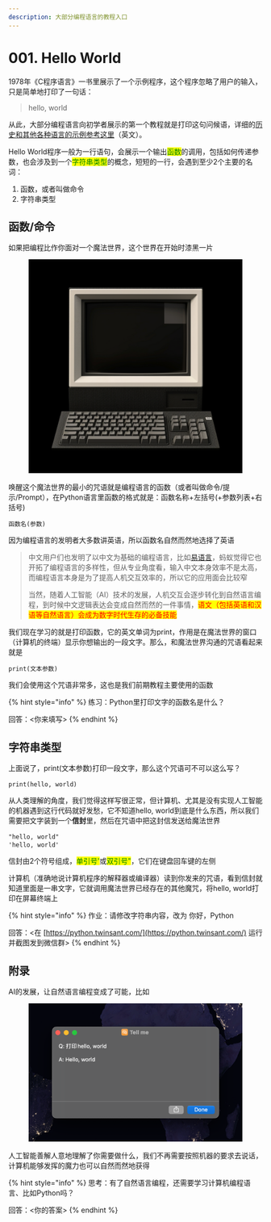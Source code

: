 ```yaml
---
description: 大部分编程语言的教程入口
---
```


# 001. Hello World

1978年《C程序语言》一书里展示了一个示例程序，这个程序忽略了用户的输入，只是简单地打印了一句话：

> hello, world

从此，大部分编程语言向初学者展示的第一个教程就是打印这句问候语，详细的[历史和其他各种语言的示例参考这里](https://en.wikipedia.org/wiki/%22Hello,\_World!%22\_program)（英文）。

Hello World程序一般为一行语句，会展示一个输出<mark style="color:green;">函数</mark>的调用，包括如何传递参数，也会涉及到一个<mark style="color:green;">字符串类型</mark>的概念，短短的一行，会遇到至少2个主要的名词：

1. 函数，或者叫做命令
2. 字符串类型

## 函数/命令

如果把编程比作你面对一个魔法世界，这个世界在开始时漆黑一片

<figure><img src=".gitbook/assets/image (1) (2) (1).png" alt=""><figcaption></figcaption></figure>

唤醒这个魔法世界的最小的咒语就是编程语言的函数（或者叫做命令/提示/Prompt），在Python语言里函数的格式就是：函数名称+左括号(+参数列表+右括号)

```
函数名(参数)
```

因为编程语言的发明者大多数讲英语，所以函数名自然而然地选择了英语

> 中文用户们也发明了以中文为基础的编程语言，比如[易语言](https://www.dywt.com.cn/)，蚂蚁觉得它也开拓了编程语言的多样性，但从专业角度看，输入中文本身效率不是太高，而编程语言本身是为了提高人机交互效率的，所以它的应用面会比较窄
>
> 当然，随着人工智能（AI）技术的发展，人机交互会逐步转化到自然语言编程，到时候中文逻辑表达会变成自然而然的一件事情，<mark style="color:red;">语文（包括英语和汉语等自然语言）会成为数字时代生存的必备技能</mark>

我们现在学习的就是打印函数，它的英文单词为print，作用是在魔法世界的窗口（计算机的终端）显示你想输出的一段文字。那么，和魔法世界沟通的咒语看起来就是

```
print(文本参数)
```

我们会使用这个咒语非常多，这也是我们前期教程主要使用的函数

{% hint style="info" %}
练习：Python里打印文字的函数名是什么？

回答：<你来填写>
{% endhint %}

## 字符串类型

上面说了，print(文本参数)打印一段文字，那么这个咒语可不可以这么写？

```
print(hello, world)
```

从人类理解的角度，我们觉得这样写很正常，但计算机、尤其是没有实现人工智能的机器遇到这行代码就好发愁，它不知道hello, world到底是什么东西，所以我们需要把文字装到一个**信封**里，然后在咒语中把这封信发送给魔法世界

```
"hello, world"
'hello, world'
```

信封由2个符号组成，<mark style="color:green;">单引号'</mark>或<mark style="color:green;">双引号"</mark>，它们在键盘回车键的左侧

计算机（准确地说计算机程序的解释器或编译器）读到你发来的咒语，看到信封就知道里面是一串文字，它就调用魔法世界已经存在的其他魔咒，将hello, world打印在屏幕终端上

{% hint style="info" %}
作业：请修改字符串内容，改为 你好，Python

回答：<在 [https://python.twinsant.com/](https://python.twinsant.com/) 运行并截图发到微信群>
{% endhint %}

## 附录

AI的发展，让自然语言编程变成了可能，比如

<figure><img src=".gitbook/assets/image (2).png" alt=""><figcaption></figcaption></figure>

人工智能善解人意地理解了你需要做什么，我们不再需要按照机器的要求去说话，计算机能够发挥的魔力也可以自然而然地获得

{% hint style="info" %}
思考：有了自然语言编程，还需要学习计算机编程语言、比如Python吗？

回答：<你的答案>
{% endhint %}
